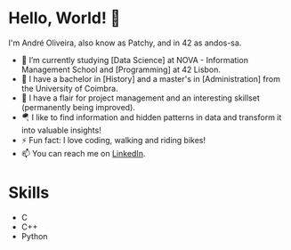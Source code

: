 # Hello, World! 👋 

I'm André Oliveira, also know as Patchy, and in 42 as andos-sa.

- 🌱 I’m currently studying [Data Science] at NOVA - Information Management School and [Programming] at 42 Lisbon.
- 🤝 I have a bachelor in [History] and a master's in [Administration] from the University of Coimbra.  
- 🚀 I have a flair for project management and an interesting skillset (permanently being improved).
- 🪂 I like to find information and hidden patterns in data and transform it into valuable insights!
- ⚡ Fun fact: I love coding, walking and riding bikes!
- 📫 You can reach me on [LinkedIn](https://www.linkedin.com/in/andrepsoliveira/).

# Skills

- <i class="fab fa-language"></i> C
- <i class="fab fa-language"></i> C++
- <i class="fab fa-language"></i> Python
